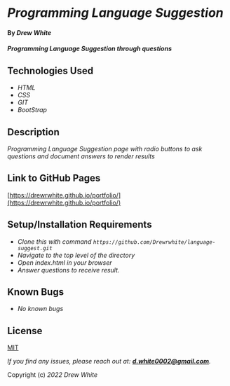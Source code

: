 # _Programming Language Suggestion_

#### By _**Drew White**_

#### _Programming Language Suggestion through questions_

## Technologies Used

- _HTML_
- _CSS_
- _GIT_
- _BootStrap_

## Description

_Programming Language Suggestion page with radio buttons to ask questions and document answers to render results_

## Link to GitHub Pages

[https://drewrwhite.github.io/portfolio/](https://drewrwhite.github.io/portfolio/)

## Setup/Installation Requirements

- _Clone this with command `https://github.com/Drewrwhite/language-suggest.git`_
- _Navigate to the top level of the directory_
- _Open index.html in your browser_
- _Answer questions to receive result._

## Known Bugs

- _No known bugs_

## License

[MIT](./license.txt)

_If you find any issues, please reach out at: **d.white0002@gmail.com**._

Copyright (c) _2022_ _Drew White_
